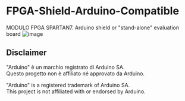 # FPGA-Shield-Arduino-Compatible
MODULO FPGA SPARTAN7. Arduino shield or "stand-alone" evaluation board
![image](https://github.com/user-attachments/assets/ca62c845-772c-4b98-bee7-0aa1601cdc28)

## Disclaimer

"Arduino" è un marchio registrato di Arduino SA.  
Questo progetto non è affiliato né approvato da Arduino.

"Arduino" is a registered trademark of Arduino SA.  
This project is not affiliated with or endorsed by Arduino.
